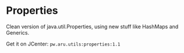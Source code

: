 # Properties
Clean version of java.util.Properties, using new stuff like HashMaps and Generics.

Get it on JCenter: ``pw.aru.utils:properties:1.1``